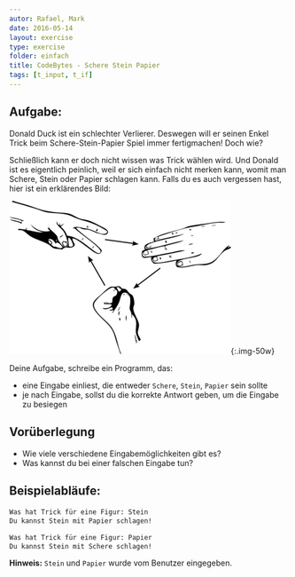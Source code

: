 ```yaml
---
autor: Rafael, Mark
date: 2016-05-14
layout: exercise
type: exercise
folder: einfach
title: CodeBytes - Schere Stein Papier
tags: [t_input, t_if]
---
```


## Aufgabe:
Donald Duck ist ein schlechter Verlierer. Deswegen will er seinen Enkel
Trick beim Schere-Stein-Papier Spiel immer fertigmachen! Doch wie?

Schließlich kann er doch nicht wissen was Trick wählen wird. Und Donald
ist es eigentlich peinlich, weil er sich einfach nicht merken kann,
womit man Schere, Stein oder Papier schlagen kann. Falls du es auch
vergessen hast, hier ist ein erklärendes Bild:

![Schere-Stein-Papier-Regeln](sss.png){:.img-50w}

Deine Aufgabe, schreibe ein Programm, das:

- eine Eingabe einliest, die entweder `Schere`, `Stein`, `Papier` sein sollte
- je nach Eingabe, sollst du die korrekte Antwort geben, um die Eingabe zu besiegen

## Vorüberlegung
- Wie viele verschiedene Eingabemöglichkeiten gibt es?
- Was kannst du bei einer falschen Eingabe tun?

## Beispielabläufe:

```
Was hat Trick für eine Figur: Stein
Du kannst Stein mit Papier schlagen!
```

```
Was hat Trick für eine Figur: Papier
Du kannst Stein mit Schere schlagen!
```

**Hinweis:** `Stein` und `Papier` wurde vom Benutzer eingegeben.
